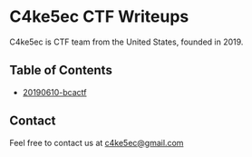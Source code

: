# C4ke5ec CTF Writeups

C4ke5ec is CTF team from the United States, founded in 2019. 

## Table of Contents

- [20190610-bcactf](20190610-bcacft/)

## Contact
Feel free to contact us at c4ke5ec@gmail.com
